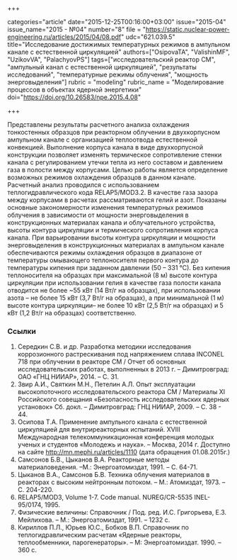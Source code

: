 +++

categories="article"
date="2015-12-25T00:16:00+03:00"
issue="2015-04"
issue_name="2015 - №04"
number="8"
file = "https://static.nuclear-power-engineering.ru/articles/2015/04/08.pdf"
udc="621.039.5"
title="Исследование достижимых температурных режимов в ампульном канале с естественной циркуляцией"
authors=["OsipovaTA", "ValishinMF", "UzikovVA", "PalachyovPS"]
tags=["исследовательский реактор СМ", "ампульный канал с естественной циркуляцией", "результаты исследований", "температурные режимы облучения", "мощность энерговыделения"]
rubric = "modeling"
rubric_name = "Моделирование процессов в объектах ядерной энергетики"
doi="https://doi.org/10.26583/npe.2015.4.08"

+++

Представлены результаты расчетного анализа охлаждения тонкостенных образцов при реакторном облучении в двухкорпусном ампульном канале с организацией теплоотвода естественной конвекцией. Выполнение корпуса канала в виде двухкорпусной конструкции позволяет изменять термическое сопротивление стенки канала с регулированием утечки тепла из него составом и давлением газа в полости между корпусами. Целью работы является определение возможных режимов охлаждения образцов в данном канале. Расчетный анализ проводился с использованием теплогидравлического кода RELAP5/MOD3.2. В качестве газа зазора между корпусами в расчетах рассматриваются гелий и азот. Показаны основные закономерности изменения температурных режимов облучения в зависимости от мощности энерговыделения в конструкционных материалах канала и облучательного устройства, высоты контура циркуляции и термического сопротивления корпуса канала. При варьировании высоты контура циркуляции и мощности энерговыделения в конструкционных материалах в ампульном канале обеспечиваются режимы охлаждения образцов в диапазоне от температуры омывающего теплоносителя первого контура до температуры кипения при заданном давлении (50 – 331 °С). Без кипения теплоносителя на образцах при максимальной (8 м) высоте контура циркуляции при использовании гелия в качестве газа полости канала отводится не более ~55 кВт (14 Вт/г на образцах), при использовании азота – не более 15 кВт (3,7 Вт/г на образцах), а при минимальной (1 м) высоте контура циркуляции– не более 10 кВт (2,5 Вт/г на образцах) и 5 кВт (1,2 Вт/г на образцах) соответственно.

### Ссылки

1. Середкин С.В. и др. Разработка методики исследования коррозионного растрескивания под напряжением сплава INCONEL 718 при облучении в реакторе СМ / Отчет об основных исследовательских работах, выполненных в 2013 г. – Димитровград: ОАО «ГНЦ НИИАР», 2014. – С. 31.
2. Звир А.И., Святкин М.Н., Петелин А.Л. Опыт эксплуатации высокопоточного исследовательского реактора СМ / Материалы XI Российского совещания «Безопасность исследовательских ядерных установок» Сб. докл. – Димитровград: ГНЦ НИИАР, 2009. – С. 38 - 44.
3. Осипова Т.А. Применение ампульного канала с естественной циркуляцией для внутриреакторных испытаний. XVIII Международная телекоммуникационная конференция молодых ученых и студентов «Молодежь и наука». – Москва, 2014 г. Доступно на сайте http://mn.mephi.ru/articles/1110 (дата обращения 01.08.2015г.)
4. Самсонов Б.В., Цыканов В.А. Реакторные методы материаловедения. –М.: Энергоатомиздат, 1991. – С. 64-71.
5. Цыканов В.А., Самсонов Б.В. Техника облучения материалов в реакторах с высоким нейтронным потоком. – М.: Атомиздат, 1973. – С. 204-220.
6. RELAP5/MOD3, Volume 1-7. Code manual. NUREG/CR-5535 INEL-95/0174, 1995.
7. Физические величины: Справочник / Под. ред. И.С. Григорьева, Е.З. Мейлихова. – М.: Энергоатомиздат, 1991. – 1232 с.
8. Кириллов П.Л., Юрьев Ю.С., Бобков В.П. Справочник по теплогидравлическим расчетам «Ядерные реакторы, теплообменники, парогенераторы». – М: Энергоатомиздат. 1990. – 360 c.